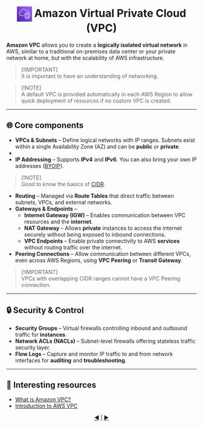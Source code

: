 <h1 align="center">
  <img src="../assets/vpc.png" alt="Amazon VPC" width="40px" style="vertical-align: middle;"/>  
  Amazon Virtual Private Cloud (VPC)
</h1>

**Amazon VPC** allows you to create a **logically isolated virtual network** in AWS, similar to a traditional on-premises data center or your private network at home, but with the scalability of AWS infrastructure. 

> [!IMPORTANT]\
> It is important to have an understanding of networking.

> [!NOTE]\
> A default VPC is provided automatically in each AWS Region to allow quick deployment of resources if no custom VPC is created.

---

## 🌐 Core components

- **VPCs & Subnets** – Define logical networks with IP ranges. Subnets exist within a single Availability Zone (AZ) and can be **public** or **private**.
- 
- **IP Addressing** – Supports **IPv4** and **IPv6**. You can also bring your own IP addresses ([BYOIP](https://docs.aws.amazon.com/AWSEC2/latest/UserGuide/ec2-byoip.html)). 
> [!NOTE]\
> Good to know the basics of [CIDR](https://www.geeksforgeeks.org/computer-networks/classless-inter-domain-routing-cidr/).

- **Routing** – Managed via **Route Tables** that direct traffic between subnets, VPCs, and external networks. 
- **Gateways & Endpoints** – 
  - **Internet Gateway (IGW)** – Enables communication between VPC resources and the **internet**. 
  - **NAT Gateway** – Allows **private** instances to access the internet securely without being exposed to inbound connections. 
  - **VPC Endpoints** – Enable private connectivity to AWS **services** without routing traffic over the internet. 
- **Peering Connections** – Allow communication between different VPCs, even across AWS Regions, using **VPC Peering** or **Transit Gateway**.
  
> [!IMPORTANT]\
> VPCs with overlapping CIDR ranges cannot have a VPC Peering connection.

---

## 🔒 Security & Control

- **Security Groups** – Virtual firewalls controlling inbound and outbound traffic for **instances**. 
- **Network ACLs (NACLs)** – Subnet-level firewalls offering stateless traffic security layer.
- **Flow Logs** – Capture and monitor IP traffic to and from network interfaces for **auditing** and **troubleshooting**. 

---

## 🔗 Interesting resources
- [What is Amazon VPC?](https://docs.aws.amazon.com/vpc/latest/userguide/what-is-amazon-vpc.html)
- [Introduction to AWS VPC](https://www.geeksforgeeks.org/devops/amazon-vpc-introduction-to-amazon-virtual-cloud/)

<div align="center">
  <a href="./05-aws-s3.md">◀️</a> |
  <a href="./07-aws-ec2.md">▶️</a>
</div>




